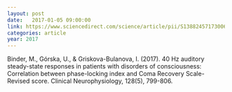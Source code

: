 ```yaml
---
layout: post
date:   2017-01-05 09:00:00
link: https://www.sciencedirect.com/science/article/pii/S1388245717300676
categories: article
year: 2017
---
```


Binder, M., Górska, U., & Griskova-Bulanova, I. (2017). 40 Hz auditory steady-state responses in patients with disorders of consciousness: Correlation between phase-locking index and Coma Recovery Scale-Revised score. Clinical Neurophysiology, 128(5), 799-806.
